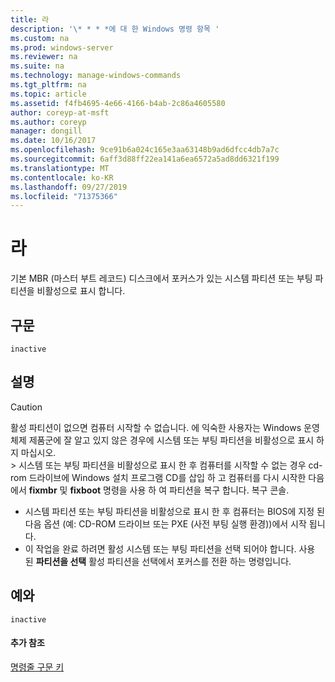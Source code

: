 ```yaml
---
title: 라
description: '\* * * *에 대 한 Windows 명령 항목 '
ms.custom: na
ms.prod: windows-server
ms.reviewer: na
ms.suite: na
ms.technology: manage-windows-commands
ms.tgt_pltfrm: na
ms.topic: article
ms.assetid: f4fb4695-4e66-4166-b4ab-2c86a4605580
author: coreyp-at-msft
ms.author: coreyp
manager: dongill
ms.date: 10/16/2017
ms.openlocfilehash: 9ce91b6a024c165e3aa63148b9ad6dfcc4db7a7c
ms.sourcegitcommit: 6aff3d88ff22ea141a6ea6572a5ad8dd6321f199
ms.translationtype: MT
ms.contentlocale: ko-KR
ms.lasthandoff: 09/27/2019
ms.locfileid: "71375366"
---
```

# <a name="inactive"></a>라



기본 MBR (마스터 부트 레코드) 디스크에서 포커스가 있는 시스템 파티션 또는 부팅 파티션을 비활성으로 표시 합니다.

## <a name="syntax"></a>구문

```
inactive
```

## <a name="remarks"></a>설명

> [!CAUTION]
> 활성 파티션이 없으면 컴퓨터 시작할 수 없습니다. 에 익숙한 사용자는 Windows 운영 체제 제품군에 잘 알고 있지 않은 경우에 시스템 또는 부팅 파티션을 비활성으로 표시 하지 마십시오.</br>> 시스템 또는 부팅 파티션을 비활성으로 표시 한 후 컴퓨터를 시작할 수 없는 경우 cd-rom 드라이브에 Windows 설치 프로그램 CD를 삽입 하 고 컴퓨터를 다시 시작한 다음에서 **fixmbr** 및 **fixboot** 명령을 사용 하 여 파티션을 복구 합니다. 복구 콘솔.
> -   시스템 파티션 또는 부팅 파티션을 비활성으로 표시 한 후 컴퓨터는 BIOS에 지정 된 다음 옵션 (예: CD-ROM 드라이브 또는 PXE (사전 부팅 실행 환경))에서 시작 됩니다.
> -   이 작업을 완료 하려면 활성 시스템 또는 부팅 파티션을 선택 되어야 합니다. 사용 된 **파티션을 선택** 활성 파티션을 선택에서 포커스를 전환 하는 명령입니다.

## <a name="BKMK_examples"></a>예와

```
inactive
```

#### <a name="additional-references"></a>추가 참조

[명령줄 구문 키](command-line-syntax-key.md)

